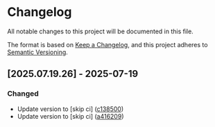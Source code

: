 # Changelog

All notable changes to this project will be documented in this file.

The format is based on [Keep a Changelog](https://keepachangelog.com/en/1.0.0/),
and this project adheres to [Semantic Versioning](https://semver.org/spec/v2.0.0.html).

## [2025.07.19.26] - 2025-07-19

### Changed

* Update version to  [skip ci] ([c138500](https://github.com/N6REJ/mod_bearslivesearch/commit/c138500))
* Update version to  [skip ci] ([a416209](https://github.com/N6REJ/mod_bearslivesearch/commit/a416209))

